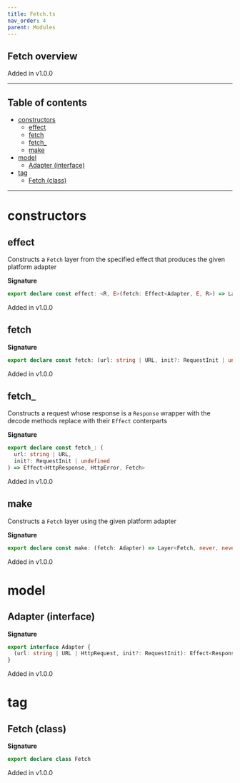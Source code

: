 ```yaml
---
title: Fetch.ts
nav_order: 4
parent: Modules
---
```


## Fetch overview

Added in v1.0.0

---

<h2 class="text-delta">Table of contents</h2>

- [constructors](#constructors)
  - [effect](#effect)
  - [fetch](#fetch)
  - [fetch\_](#fetch_)
  - [make](#make)
- [model](#model)
  - [Adapter (interface)](#adapter-interface)
- [tag](#tag)
  - [Fetch (class)](#fetch-class)

---

# constructors

## effect

Constructs a `Fetch` layer from the specified effect that produces the given platform adapter

**Signature**

```ts
export declare const effect: <R, E>(fetch: Effect<Adapter, E, R>) => Layer<Fetch, E, R>
```

Added in v1.0.0

## fetch

**Signature**

```ts
export declare const fetch: (url: string | URL, init?: RequestInit | undefined) => Effect<Response, HttpError, Fetch>
```

Added in v1.0.0

## fetch\_

Constructs a request whose response is a `Response` wrapper with the decode methods replace with their `Effect` conterparts

**Signature**

```ts
export declare const fetch_: (
  url: string | URL,
  init?: RequestInit | undefined
) => Effect<HttpResponse, HttpError, Fetch>
```

Added in v1.0.0

## make

Constructs a `Fetch` layer using the given platform adapter

**Signature**

```ts
export declare const make: (fetch: Adapter) => Layer<Fetch, never, never>
```

Added in v1.0.0

# model

## Adapter (interface)

**Signature**

```ts
export interface Adapter {
  (url: string | URL | HttpRequest, init?: RequestInit): Effect<Response, HttpError, never>
}
```

Added in v1.0.0

# tag

## Fetch (class)

**Signature**

```ts
export declare class Fetch
```

Added in v1.0.0
